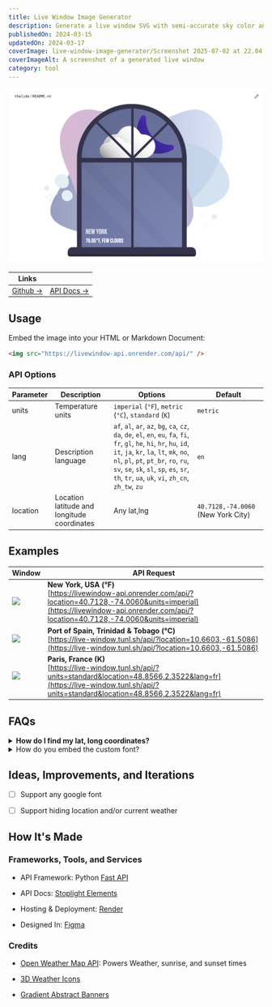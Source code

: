 ```yaml
---
title: Live Window Image Generator
description: Generate a live window SVG with semi-accurate sky color and weather for any location
publishedOn: 2024-03-15
updatedOn: 2024-03-17
coverImage: live-window-image-generator/Screenshot 2025-07-02 at 22.04.40.png
coverImageAlt: A screenshot of a generated live window
category: tool
---
```


![Screenshot 2025-07-02 at 22.04.40.png](<live-window-image-generator/Screenshot 2025-07-02 at 22.04.40.png>)

| Links | |
| ------ | ------- |
| [Github →](https://github.com/thalida/live-window) | [API Docs →](https://livewindow-api.onrender.com/api/) |


## Usage

Embed the image into your HTML or Markdown Document:

```html
<img src="https://livewindow-api.onrender.com/api/" />
```


### API Options

| Parameter | Description | Options | Default |
|-----------|-------------|---------|---------|
| units     | Temperature units | `imperial` (`°F`), `metric` (`°C`), `standard` (`K`) | `metric` |
| lang     | Description language | `af`, `al`, `ar`, `az`, `bg`, `ca`, `cz`, `da`, `de`, `el`, `en`, `eu`, `fa`, `fi`, `fr`, `gl`, `he`, `hi`, `hr`, `hu`, `id`, `it`, `ja`, `kr`, `la`, `lt`, `mk`, `no`, `nl`, `pl`, `pt`, `pt_br`, `ro`, `ru`, `sv`, `se`, `sk`, `sl`, `sp`, `es`, `sr`, `th`, `tr`, `ua`, `uk`, `vi`, `zh_cn`, `zh_tw`, `zu` | `en` |
| location | Location latitude and longitude coordinates  | Any lat,lng | `40.7128,-74.0060` (New York City) |


## Examples

| Window | API Request |
|--------|-----------------------|
| <img src="https://livewindow-api.onrender.com/api/?location=40.7128,-74.0060&units=imperial" /> | **New York, USA (°F)** <br /> [https://livewindow-api.onrender.com/api/?location=40.7128,-74.0060&units=imperial](https://livewindow-api.onrender.com/api/?location=40.7128,-74.0060&units=imperial) |
| <img src="https://livewindow-api.onrender.com/api/?location=10.6603,-61.5086" /> | **Port of Spain, Trinidad & Tobago (°C)** <br /> [https://live-window.tunl.sh/api/?location=10.6603,-61.5086](https://live-window.tunl.sh/api/?location=10.6603,-61.5086) |
| <img src="https://livewindow-api.onrender.com/api/?units=standard&location=48.8566,2.3522&lang=fr" /> | **Paris, France (K)** <br /> [https://live-window.tunl.sh/api/?units=standard&location=48.8566,2.3522&lang=fr](https://live-window.tunl.sh/api/?units=standard&location=48.8566,2.3522&lang=fr) |


## FAQs

<details>
  <summary><strong>How do I find my lat, long coordinates?</strong></summary>

  You can use this tool to find your coordinates:
  <https://www.latlong.net/convert-address-to-lat-long.html>
</details>

<details>
  <summary>How do you embed the custom font?</summary>

  In order for the custom font to show when the image is downloaded or included in Github Markdown, the font needs to be encoded directly into the styles.
  Note: You can generate the base 64 encoding for any font here: <https://amio.github.io/embedded-google-fonts/>

  ```html
  <svg>
    <!-- Insert SVG Elements -->
    <defs>
      <style>
          @font-face {{
              font-family: 'Bebas Neue';
              font-style: normal;
              font-weight: 400;
              font-display: swap;
              src: url(data:font/woff2;[INSERT BASE64 ENCODING]) format('woff2');
              unicode-range: U+0000-00FF, U+0131, U+0152-0153, U+02BB-02BC, U+02C6, U+02DA, U+02DC, U+0304, U+0308, U+0329, U+2000-206F, U+2074, U+20AC, U+2122, U+2191, U+2193, U+2212, U+2215, U+FEFF, U+FFFD;
          }}
      </style>
    </defs>
  </svg>
  ```

</details>


## Ideas, Improvements, and Iterations

- [ ] Support any google font
- [ ] Support hiding location and/or current weather


## How It's Made


### Frameworks, Tools, and Services

- API Framework: Python [Fast API](https://fastapi.tiangolo.com/)

- API Docs: [Stoplight Elements](https://github.com/stoplightio/elements)
- Hosting & Deployment: [Render](https://render.com/)
- Designed In: [Figma](https://www.figma.com/)


### Credits

- [Open Weather Map API](https://openweathermap.org/api): Powers Weather, sunrise, and sunset times

- [3D Weather Icons](https://ui8.net/msakta/products/weather-animated-icons)
- [Gradient Abstract Banners](https://www.figma.com/community/file/1063549775352406477/gradient-abstract-banners?searchSessionId=ltw9aro0-lwjp697d2fs)
